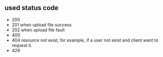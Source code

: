 ﻿## used status code
* 200
* 201 when upload file success
* 202 when upload file fault
* 400
* 404 resource not exist, for example, if a user not exist and client want to request it.
* 429